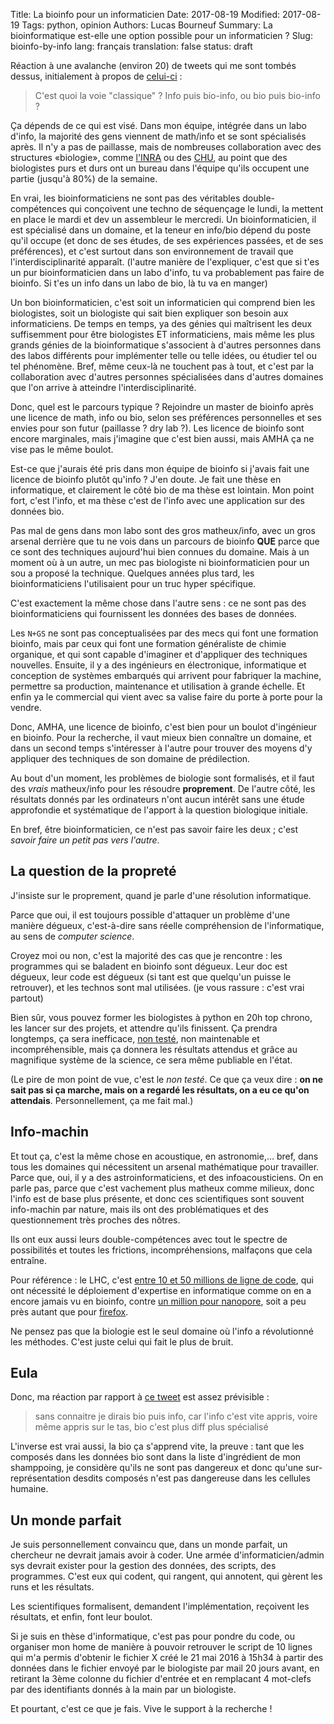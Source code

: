Title: La bioinfo pour un informaticien
Date: 2017-08-19
Modified: 2017-08-19
Tags: python, opinion
Authors: Lucas Bourneuf
Summary: La bioinformatique est-elle une option possible pour un informaticien ?
Slug: bioinfo-by-info
lang: français
translation: false
status: draft

Réaction à une avalanche (environ 20) de tweets qui me sont tombés dessus, initialement à propos de [celui-ci](https://twitter.com/TomCornebize/status/890535770339069952) :

> C'est quoi la voie "classique" ? Info puis bio-info, ou bio puis bio-info ?

Ça dépends de ce qui est visé.
Dans mon équipe, intégrée dans un labo d'info, la majorité des gens viennent de math/info
et se sont spécialisés après.
Il n'y a pas de paillasse, mais de nombreuses collaboration avec des structures «biologie»,
comme [l'INRA](https://fr.wikipedia.org/wiki/Institut_national_de_la_recherche_agronomique)
ou des [CHU](https://fr.wikipedia.org/wiki/Centre_hospitalier_universitaire),
au point que des biologistes purs et durs ont un bureau dans l'équipe qu'ils occupent
une partie (jusqu'à 80%) de la semaine.

En vrai, les bioinformaticiens ne sont pas des véritables double-compétences
qui conçoivent une techno de séquençage le lundi,
la mettent en place le mardi et dev un assembleur le mercredi.
Un bioinformaticien, il est spécialisé dans un domaine,
et la teneur en info/bio dépend du poste qu'il occupe (et donc de ses études,
de ses expériences passées, et de ses préférences),
et c'est surtout dans son environnement de travail que l'interdisciplinarité apparaît.
(l'autre manière de l'expliquer, c'est que si t'es un pur bioinformaticien dans un labo d'info,
tu va probablement pas faire de bioinfo. Si t'es un info dans un labo de bio, là tu va en manger)

Un bon bioinformaticien, c'est soit un informaticien qui comprend bien les biologistes,
soit un biologiste qui sait bien expliquer son besoin aux informaticiens.
De temps en temps, ya des génies qui maîtrisent les deux suffisemment pour être
biologistes ET informaticiens, mais même les plus grands génies de la bioinformatique
s'associent à d'autres personnes dans des labos différents pour implémenter
telle ou telle idées, ou étudier tel ou tel phénomène.
Bref, même ceux-là ne touchent pas à tout, et c'est par la collaboration avec d'autres
personnes spécialisées dans d'autres domaines que l'on arrive à atteindre l'interdisciplinarité.
<!-- l'informatique: *ne pas réinventer la roue* et *apprendre les concepts, pas les technos*. -->

Donc, quel est le parcours typique ?
Rejoindre un master de bioinfo après une licence de math, info ou bio,
selon ses préférences personnelles et ses envies pour son futur (paillasse ? dry lab ?).
Les licence de bioinfo sont encore marginales, mais j'imagine que c'est bien aussi,
mais AMHA ça ne vise pas le même boulot.

Est-ce que j'aurais été pris dans mon équipe de bioinfo si j'avais fait
une licence de bioinfo plutôt qu'info ?
J'en doute. Je fait une thèse en informatique, et clairement le côté bio de ma thèse est lointain.
Mon point fort, c'est l'info, et ma thèse c'est de l'info avec une application sur des données bio.

Pas mal de gens dans mon labo sont des gros matheux/info, avec un gros arsenal derrière
que tu ne vois dans un parcours de bioinfo __QUE__ parce que ce sont des techniques
aujourd'hui bien connues du domaine.
Mais à un moment où à un autre, un mec pas biologiste ni bioinformaticien pour un sou
a proposé la technique.
Quelques années plus tard, les bioinformaticiens l'utilisaient pour un truc hyper spécifique.

C'est exactement la même chose dans l'autre sens : ce ne sont pas des bioinformaticiens
qui fournissent les données des bases de données.


Les `N+GS` ne sont pas conceptualisées par des mecs qui font une formation bioinfo,
mais par ceux qui font une formation généraliste de chimie organique,
et qui sont capable d'imaginer et d'appliquer des techniques nouvelles.
Ensuite, il y a des ingénieurs en électronique, informatique et conception de systèmes embarqués
qui arrivent pour fabriquer la machine, permettre sa production, maintenance et utilisation
à grande échelle.
Et enfin ya le commercial qui vient avec sa valise faire du porte à porte pour la vendre.

Donc, AMHA, une licence de bioinfo, c'est bien pour un boulot d'ingénieur en bioinfo.
Pour la recherche, il vaut mieux bien connaître un domaine, et dans un second temps s'intéresser
à l'autre pour trouver des moyens d'y appliquer des techniques de son domaine de prédilection.

Au bout d'un moment, les problèmes de biologie sont formalisés,
et il faut des *vrais* matheux/info pour les résoudre __proprement__.
De l'autre côté, les résultats donnés par les ordinateurs n'ont aucun intérêt
sans une étude approfondie et systématique de l'apport à la question biologique initiale.

En bref, être bioinformaticien, ce n'est pas savoir faire les deux ;
c'est *savoir faire un petit pas vers l'autre*.


## La question de la propreté
J'insiste sur le proprement, quand je parle d'une résolution informatique.

Parce que oui, il est toujours possible d'attaquer un problème d'une manière dégueux,
c'est-à-dire sans réelle compréhension de l'informatique, au sens de *computer science*.

Croyez moi ou non, c'est la majorité des cas que je rencontre :
les programmes qui se baladent en bioinfo sont dégueux.
Leur doc est dégueux, leur code est dégueux (si tant est que quelqu'un puisse le retrouver),
et les technos sont mal utilisées.
(je vous rassure : c'est vrai partout)

Bien sûr, vous pouvez former les biologistes à python en 20h top chrono,
les lancer sur des projets, et attendre qu'ils finissent.
Ça prendra longtemps, ça sera inefficace, [non testé](https://blog.codinghorror.com/assets/images/codinghorror-app-icon.png?v=d0f5f84b2b), non maintenable et incompréhensible,
mais ça donnera les résultats attendus et grâce au magnifique système de la science,
ce sera même publiable en l'état.

(Le pire de mon point de vue, c'est le *non testé*. Ce que ça veux dire :
__on ne sait pas si ça marche, mais on a regardé les résultats, on a eu ce qu'on attendais__.
Personnellement, ça me fait mal.)


## Info-machin
Et tout ça, c'est la même chose en acoustique, en astronomie,…
bref, dans tous les domaines qui nécessitent un arsenal mathématique pour travailler.
Parce que, oui, il y a des astroinformaticiens, et des infoacousticiens.
On en parle pas, parce que c'est vachement plus matheux comme milieux,
donc l'info est de base plus présente,
et donc ces scientifiques sont souvent info-machin par nature, mais ils ont des problématiques
et des questionnement très proches des nôtres.

Ils ont eux aussi leurs double-compétences avec tout le spectre de possibilités
et toutes les frictions, incompréhensions, malfaçons que cela entraîne.

Pour référence : le LHC, c'est [entre 10 et 50 millions de ligne de code](https://www.youtube.com/watch?v=BYAWgEVflUY), qui ont nécessité le déploiement d'expertise en informatique
comme on en a encore jamais vu en bioinfo, contre [un million pour nanopore](https://github.com/mitenjain/nanopore), soit a peu près autant que pour [firefox](https://i.blogs.es/f58e02/1276_lines_of_code2/original.png).

Ne pensez pas que la biologie est le seul domaine où l'info a révolutionné les méthodes.
C'est juste celui qui fait le plus de bruit.


## Eula
Donc, ma réaction par rapport à [ce tweet](https://twitter.com/sardinimouspip/status/890539014243184640) est assez prévisible :

> sans connaitre je dirais bio puis info, car l'info c'est vite appris, voire même appris sur le tas, bio c'est plus diff plus spécialisé

L'inverse est vrai aussi, la bio ça s'apprend vite, la preuve : tant que les composés
dans les données bio sont dans la liste d'ingrédient de mon shamppoing,
je considère qu'ils ne sont pas dangereux
et donc qu'une sur-représentation desdits composés n'est pas dangereuse dans les cellules humaine.



## Un monde parfait
Je suis personnellement convaincu que, dans un monde parfait, un chercheur ne devrait jamais
avoir à coder. Une armée d'informaticien/admin sys devrait exister pour la gestion des données,
des scripts, des programmes. C'est eux qui codent, qui rangent, qui annotent,
qui gèrent les runs et les résultats.

Les scientifiques formalisent, demandent l'implémentation, reçoivent les résultats,
et enfin, font leur boulot.

Si je suis en thèse d'informatique, c'est pas pour pondre du code, ou organiser
mon home de manière à pouvoir retrouver le script de 10 lignes qui m'a permis d'obtenir
le fichier X créé le 21 mai 2016 à 15h34 à partir des données dans le fichier envoyé
par le biologiste par mail 20 jours avant, en retirant la 3ème colonne du fichier
d'entrée et en remplacant 4 mot-clefs par des identifiants donnés à la main par un biologiste.

Et pourtant, c'est ce que je fais.
Vive le support à la recherche !
